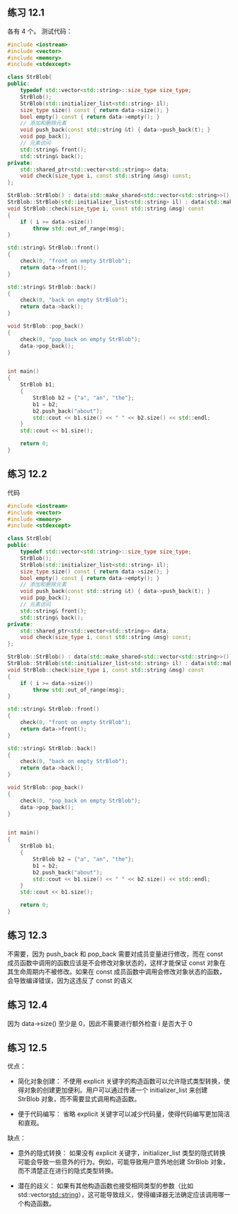 ## 练习 12.1
各有 4 个。
测试代码：
``` c++
#include <iostream>
#include <vector>
#include <memory>
#include <stdexcept>

class StrBlob{
public:
    typedef std::vector<std::string>::size_type size_type;
    StrBlob();
    StrBlob(std::initializer_list<std::string> il);
    size_type size() const { return data->size(); }
    bool empty() const { return data->empty(); }
    // 添加和删除元素
    void push_back(const std::string &t) { data->push_back(t); }
    void pop_back();
    // 元素访问
    std::string& front();
    std::string& back();
private:
    std::shared_ptr<std::vector<std::string>> data;
    void check(size_type i, const std::string &msg) const;
};

StrBlob::StrBlob() : data(std::make_shared<std::vector<std::string>>()) { }
StrBlob::StrBlob(std::initializer_list<std::string> il) : data(std::make_shared<std::vector<std::string>>(il)) { }
void StrBlob::check(size_type i, const std::string &msg) const
{
    if ( i >= data->size())
        throw std::out_of_range(msg);
}

std::string& StrBlob::front()
{
    check(0, "front on empty StrBlob");
    return data->front();
}

std::string& StrBlob::back()
{
    check(0, "back on empty StrBlob");
    return data->back();
}

void StrBlob::pop_back()
{
    check(0, "pop_back on empty StrBlob");
    data->pop_back();
}


int main()
{
    StrBlob b1;
    {
        StrBlob b2 = {"a", "an", "the"};
        b1 = b2;
        b2.push_back("about");
        std::cout << b1.size() << " " << b2.size() << std::endl;
    }
    std::cout << b1.size();

    return 0;
}
```

## 练习 12.2
代码
``` c++
#include <iostream>
#include <vector>
#include <memory>
#include <stdexcept>

class StrBlob{
public:
    typedef std::vector<std::string>::size_type size_type;
    StrBlob();
    StrBlob(std::initializer_list<std::string> il);
    size_type size() const { return data->size(); }
    bool empty() const { return data->empty(); }
    // 添加和删除元素
    void push_back(const std::string &t) { data->push_back(t); }
    void pop_back();
    // 元素访问
    std::string& front();
    std::string& back();
private:
    std::shared_ptr<std::vector<std::string>> data;
    void check(size_type i, const std::string &msg) const;
};

StrBlob::StrBlob() : data(std::make_shared<std::vector<std::string>>()) { }
StrBlob::StrBlob(std::initializer_list<std::string> il) : data(std::make_shared<std::vector<std::string>>(il)) { }
void StrBlob::check(size_type i, const std::string &msg) const
{
    if ( i >= data->size())
        throw std::out_of_range(msg);
}

std::string& StrBlob::front()
{
    check(0, "front on empty StrBlob");
    return data->front();
}

std::string& StrBlob::back()
{
    check(0, "back on empty StrBlob");
    return data->back();
}

void StrBlob::pop_back()
{
    check(0, "pop_back on empty StrBlob");
    data->pop_back();
}


int main()
{
    StrBlob b1;
    {
        StrBlob b2 = {"a", "an", "the"};
        b1 = b2;
        b2.push_back("about");
        std::cout << b1.size() << " " << b2.size() << std::endl;
    }
    std::cout << b1.size();

    return 0;
}
```

## 练习 12.3
不需要，因为 push_back 和 pop_back 需要对成员变量进行修改，而在 const 成员函数中调用的函数应该是不会修改对象状态的，这样才能保证 const 对象在其生命周期内不被修改。如果在 const 成员函数中调用会修改对象状态的函数，会导致编译错误，因为这违反了 const 的语义

## 练习 12.4
因为 data->size() 至少是 0，因此不需要进行额外检查 i 是否大于 0

## 练习 12.5
优点：
- 简化对象创建： 不使用 explicit 关键字的构造函数可以允许隐式类型转换，使得对象的创建更加便利。用户可以通过传递一个 initializer_list 来创建 StrBlob 对象，而不需要显式调用构造函数。

- 便于代码编写： 省略 explicit 关键字可以减少代码量，使得代码编写更加简洁和直观。

缺点：
- 意外的隐式转换： 如果没有 explicit 关键字，initializer_list 类型的隐式转换可能会导致一些意外的行为。例如，可能导致用户意外地创建 StrBlob 对象，而不清楚正在进行的隐式类型转换。

- 潜在的歧义： 如果有其他构造函数也接受相同类型的参数（比如 std::vector<std::string>），这可能导致歧义，使得编译器无法确定应该调用哪一个构造函数。